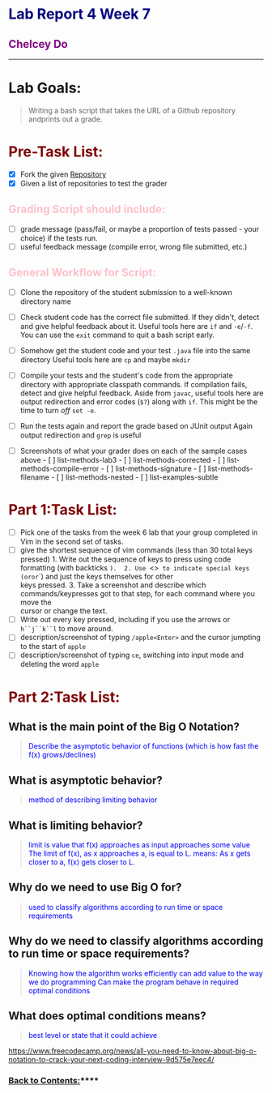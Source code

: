 # <span style="color:navy"> **Lab Report 4 Week 7**</span>
## <span style="color:purple"> **Chelcey Do**</span>
---

# <span style="color:fuschia"> **Lab Goals:**</span>
> Writing a bash script that takes the URL of a Github repository andprints out a grade.

# <span style="color:maroon"> **Pre-Task List:**</span>
- [x] Fork the given [Repository](https://github.com/ucsd-cse15l-f22/list-examples-grader)
- [x] Given a list of repositories to test the grader

## <span style="color:pink"> **Grading Script should include:**</span>
- [ ] grade message (pass/fail, or maybe a proportion of tests passed - your choice) if the tests run.
- [ ] useful feedback message (compile error, wrong file submitted, etc.)

## <span style="color:pink"> **General Workflow for Script:**</span>
- [ ] Clone the repository of the student submission to a well-known directory name 
- [ ] Check student code has the correct file submitted. If they didn't, detect and give helpful feedback about it.
      Useful tools here are `if` and `-e`/`-f`. You can use the `exit` command to quit a bash script early. 
- [ ] Somehow get the student code and your test `.java` file into the same directory
      Useful tools here are `cp` and maybe `mkdir`
- [ ] Compile your tests and the student's code from the appropriate directory with appropriate classpath commands. 
      If compilation fails, detect and give helpful feedback. 
      Aside from `javac`, useful tools here are output redirection and error codes (`$?`) along with `if`. 
      This might be the time to turn *off* `set -e`.
- [ ] Run the tests again and report the grade based on JUnit output
      Again output redirection and `grep` is useful
      
- [ ] Screenshots of what your grader does on each of the sample cases above
      - [ ] list-methods-lab3
      - [ ] list-methods-corrected
      - [ ] list-methods-compile-error
      - [ ] list-methods-signature
      - [ ] list-methods-filename
      - [ ] list-methods-nested
      - [ ] list-examples-subtle


# <span style="color:maroon"> **Part 1:Task List:**</span>
- [ ] Pick one of the tasks from the week 6 lab that your group completed in Vim in the second set of tasks.
- [ ]  give the shortest sequence of vim commands (less than 30 total keys pressed)
       1. Write out the sequence of keys to press using code formatting (with backticks `). 
       2. Use `<>` to indicate special keys (`<Backspace>` or `<Enter>` or `<Esc>`) and just the keys themselves for other    
          keys pressed. 
       3. Take a screenshot and describe which commands/keypresses got to that step, for each command where you move the         
          cursor or change the text. 
- [ ]  Write out every key pressed, including if you use the arrows or `h``j``k``l` to move around. 
- [ ] description/screenshot of typing `/apple<Enter>` and the cursor jumpting to the start of `apple`
- [ ] description/screenshot of typing `ce`, switching into input mode and deleting the word `apple`
      
# <span style="color:maroon"> **Part 2:Task List:**</span>

## What is the main point of the Big O Notation?
> <span style="color:blue"> Describe the asymptotic behavior of functions (which is how fast the f(x) grows/declines)</span>

## What is asymptotic behavior? 
> <span style="color:blue"> method of describing limiting behavior</span>

## What is limiting behavior?
> <span style="color:blue"> limit is value that f(x) approaches as input approaches some value</span>
> <span style="color:blue"> The limit of f(x), as x approaches a, is equal to L.</span>
> <span style="color:blue"> means: As x gets closer to a, f(x) gets closer to L.</span>

## Why do we need to use Big O for?
> <span style="color:blue"> used to classify algorithms according to run time or space requirements</span>

## Why do we need to classify algorithms according to run time or space requirements?
> <span style="color:blue"> Knowing how the algorithm works efficiently can add value to the way we do programming</span>
> <span style="color:blue"> Can make the program behave in required optimal conditions</span>

## What does optimal conditions means? 
> <span style="color:blue"> best level or state that it could achieve</span>

https://www.freecodecamp.org/news/all-you-need-to-know-about-big-o-notation-to-crack-your-next-coding-interview-9d575e7eec4/

### [Back to Contents:](https://chelcey.github.io/cse11-self-study/)****
